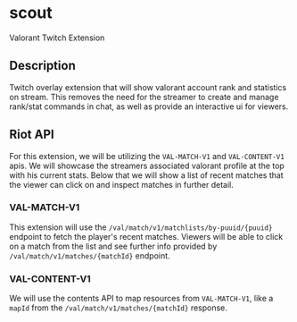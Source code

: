 # scout
Valorant Twitch Extension


## Description
Twitch overlay extension that will show valorant account rank and statistics on stream. This removes the need for the streamer to create and manage rank/stat commands in chat, as well as provide an interactive ui for viewers.


## Riot API
For this extension, we will be utilizing the  `VAL-MATCH-V1` and `VAL-CONTENT-V1` apis.
We will showcase the streamers associated valorant profile at the top with his current stats. Below that we will show a list of recent matches that the viewer can click on and inspect matches in further detail.

### VAL-MATCH-V1
This extension will use the `/val/match/v1/matchlists/by-puuid/{puuid}` endpoint to fetch the player's recent matches. Viewers will be able to click on a match from the list and see further info provided by `/val/match/v1/matches/{matchId}` endpoint.

### VAL-CONTENT-V1
We will use the contents API to map resources from `VAL-MATCH-V1`, like a `mapId` from the `/val/match/v1/matches/{matchId}` response.
